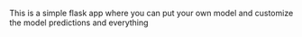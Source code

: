 This is a simple flask app where you can put your own model and customize the model predictions and everything
